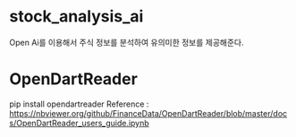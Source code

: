 # stock_analysis_ai
Open Ai를 이용해서 주식 정보를 분석하여 유의미한 정보를 제공해준다.

# OpenDartReader
pip install opendartreader
Reference : https://nbviewer.org/github/FinanceData/OpenDartReader/blob/master/docs/OpenDartReader_users_guide.ipynb

